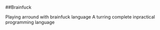##Brainfuck

Playing arround with brainfuck language
A turring complete inpractical programming language
